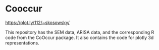 # Cooccur

https://plot.ly/112/~skosowsky/

This repository has the SEM data, ARISA data, and the corresponding R code from the CoOccur package.  It also contains the code for plotly 3d representations.
